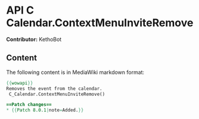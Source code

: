 # API C Calendar.ContextMenuInviteRemove

**Contributor:** KethoBot

## Content

The following content is in MediaWiki markdown format:

```mediawiki
{{wowapi}}
Removes the event from the calendar.
 C_Calendar.ContextMenuInviteRemove()

==Patch changes==
* {{Patch 8.0.1|note=Added.}}
```